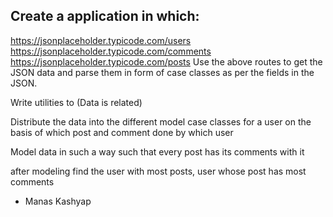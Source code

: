 
## **Create a application in which:**



https://jsonplaceholder.typicode.com/users
https://jsonplaceholder.typicode.com/comments
https://jsonplaceholder.typicode.com/posts
Use the above routes to get the JSON data and parse them in form of case classes as per the fields in the JSON.

Write utilities to (Data is related)

Distribute the data into the different model case classes for a user on the basis of which post and comment done by which user

Model data in such a way such that every post has its comments with it

after modeling find the user with most posts, user whose post has most comments
- Manas Kashyap
